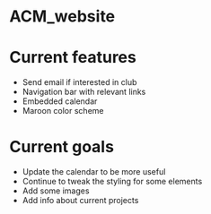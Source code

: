 ACM_website
===========

# Current features
- Send email if interested in club
- Navigation bar with relevant links
- Embedded calendar
- Maroon color scheme

# Current goals
- Update the calendar to be more useful
- Continue to tweak the styling for some elements
- Add some images
- Add info about current projects